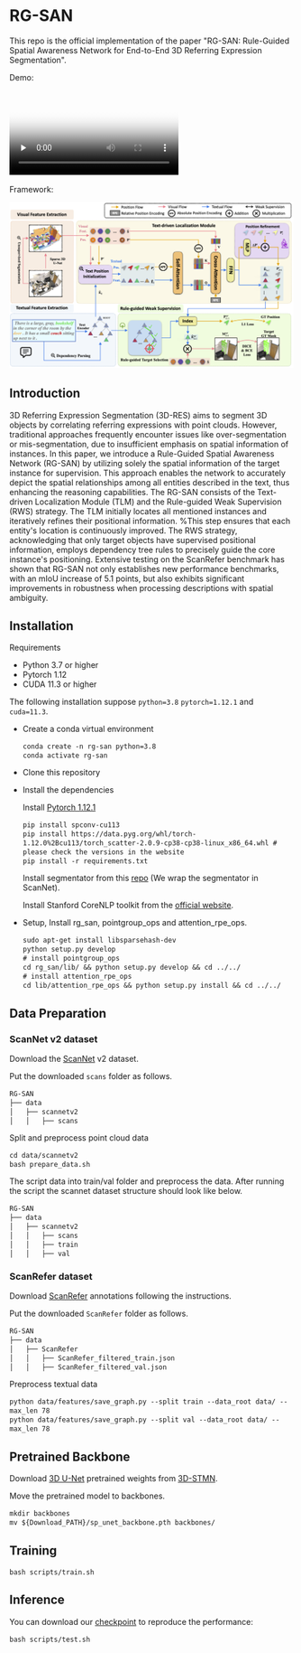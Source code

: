 # RG-SAN
This repo is the official implementation of the paper "RG-SAN: Rule-Guided Spatial Awareness Network for End-to-End 3D Referring Expression Segmentation".

Demo:

<video id="video" controls="" preload="none" poster="docs/cover.jpg">
      <source id="mp4" src="docs/Demo_RG-SAN.mp4" type="video/mp4">
</video>

Framework:

<img src="docs\RG-SAN.png"/>

## Introduction
3D Referring Expression Segmentation (3D-RES) aims to segment 3D objects by correlating referring expressions with point clouds. However, traditional approaches frequently encounter issues like over-segmentation or mis-segmentation, due to insufficient emphasis on spatial information of instances. In this paper, we introduce a Rule-Guided Spatial Awareness Network  (RG-SAN) by utilizing solely the spatial information of the target instance for supervision. This approach enables the network to accurately depict the spatial relationships among all entities described in the text, thus enhancing the reasoning capabilities. The RG-SAN consists of the Text-driven Localization Module (TLM) and the Rule-guided Weak Supervision (RWS) strategy. The TLM initially locates all mentioned instances and iteratively refines their positional information. %This step ensures that each entity's location is continuously improved. The RWS strategy, acknowledging that only target objects have supervised positional information, employs dependency tree rules to precisely guide the core instance's positioning. Extensive testing on the ScanRefer benchmark has shown that RG-SAN not only establishes new performance benchmarks, with an mIoU increase of 5.1 points, but also exhibits significant improvements in robustness when processing descriptions with spatial ambiguity.

## Installation

Requirements

- Python 3.7 or higher
- Pytorch 1.12
- CUDA 11.3 or higher

The following installation suppose `python=3.8` `pytorch=1.12.1` and `cuda=11.3`.
- Create a conda virtual environment

  ```
  conda create -n rg-san python=3.8
  conda activate rg-san
  ```

- Clone this repository

- Install the dependencies

  Install [Pytorch 1.12.1](https://pytorch.org/)

  ```
  pip install spconv-cu113
  pip install https://data.pyg.org/whl/torch-1.12.0%2Bcu113/torch_scatter-2.0.9-cp38-cp38-linux_x86_64.whl # please check the versions in the website
  pip install -r requirements.txt
  ```

  Install segmentator from this [repo](https://github.com/Karbo123/segmentator) (We wrap the segmentator in ScanNet).
  
  Install Stanford CoreNLP toolkit from the [official website](https://stanfordnlp.github.io/CoreNLP/download.html).

- Setup, Install rg_san, pointgroup_ops and attention_rpe_ops.

  ```
  sudo apt-get install libsparsehash-dev
  python setup.py develop
  # install pointgroup_ops
  cd rg_san/lib/ && python setup.py develop && cd ../../
  # install attention_rpe_ops
  cd lib/attention_rpe_ops && python setup.py install && cd ../../
  ```

## Data Preparation

### ScanNet v2 dataset

Download the [ScanNet](http://www.scan-net.org/) v2 dataset.

Put the downloaded `scans` folder as follows.

```
RG-SAN
├── data
│   ├── scannetv2
│   │   ├── scans
```

Split and preprocess point cloud data

```
cd data/scannetv2
bash prepare_data.sh
```

The script data into train/val folder and preprocess the data. After running the script the scannet dataset structure should look like below.

```
RG-SAN
├── data
│   ├── scannetv2
│   │   ├── scans
│   │   ├── train
│   │   ├── val
```

### ScanRefer dataset
Download [ScanRefer](https://github.com/daveredrum/ScanRefer) annotations following the instructions.

Put the downloaded `ScanRefer` folder as follows.
```
RG-SAN
├── data
│   ├── ScanRefer
│   │   ├── ScanRefer_filtered_train.json
│   │   ├── ScanRefer_filtered_val.json
```
Preprocess textual data
```
python data/features/save_graph.py --split train --data_root data/ --max_len 78
python data/features/save_graph.py --split val --data_root data/ --max_len 78
```

## Pretrained Backbone

Download [3D U-Net](https://stuxmueducn-my.sharepoint.com/:f:/g/personal/22920182204313_stu_xmu_edu_cn/Em7yJHaCHAxFpM15uVwk9cgByDp-67lWQg59vkU-zokHYA?e=IuZV0D) pretrained weights from [3D-STMN](https://github.com/sosppxo/3D-STMN).

Move the pretrained model to backbones.
```
mkdir backbones
mv ${Download_PATH}/sp_unet_backbone.pth backbones/
```

## Training
```
bash scripts/train.sh
```

## Inference
You can download our [checkpoint](https://stuxmueducn-my.sharepoint.com/:f:/g/personal/22920182204313_stu_xmu_edu_cn/Eg54iH5XXDFErLI674r_dCEB_GCpHtf9g5U0WWBfvQvtqA?e=0qsifc) to reproduce the performance:
```
bash scripts/test.sh
```
